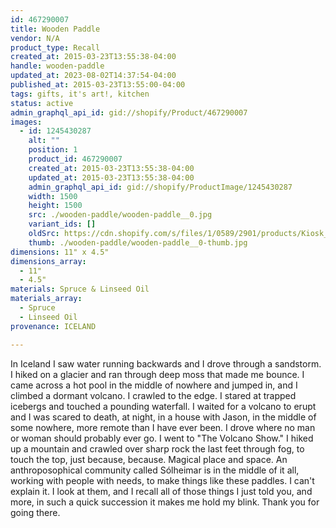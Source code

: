```yaml
---
id: 467290007
title: Wooden Paddle
vendor: N/A
product_type: Recall
created_at: 2015-03-23T13:55:38-04:00
handle: wooden-paddle
updated_at: 2023-08-02T14:37:54-04:00
published_at: 2015-03-23T13:55:00-04:00
tags: gifts, it's art!, kitchen
status: active
admin_graphql_api_id: gid://shopify/Product/467290007
images:
  - id: 1245430287
    alt: ""
    position: 1
    product_id: 467290007
    created_at: 2015-03-23T13:55:38-04:00
    updated_at: 2015-03-23T13:55:38-04:00
    admin_graphql_api_id: gid://shopify/ProductImage/1245430287
    width: 1500
    height: 1500
    src: ./wooden-paddle/wooden-paddle__0.jpg
    variant_ids: []
    oldSrc: https://cdn.shopify.com/s/files/1/0589/2901/products/Kiosk_2014_09_552.jpeg?v=1427133338
    thumb: ./wooden-paddle/wooden-paddle__0-thumb.jpg
dimensions: 11" x 4.5"
dimensions_array:
  - 11"
  - 4.5"
materials: Spruce & Linseed Oil
materials_array:
  - Spruce
  - Linseed Oil
provenance: ICELAND

---
```


In Iceland I saw water running backwards and I drove through a sandstorm. I hiked on a glacier and ran through deep moss that made me bounce. I came across a hot pool in the middle of nowhere and jumped in, and I climbed a dormant volcano. I crawled to the edge. I stared at trapped icebergs and touched a pounding waterfall. I waited for a volcano to erupt and I was scared to death, at night, in a house with Jason, in the middle of some nowhere, more remote than I have ever been. I drove where no man or woman should probably ever go. I went to "The Volcano Show." I hiked up a mountain and crawled over sharp rock the last feet through fog, to touch the top, just because, because. Magical place and space. An anthroposophical community called Sólheimar is in the middle of it all, working with people with needs, to make things like these paddles. I can't explain it. I look at them, and I recall all of those things I just told you, and more, in such a quick succession it makes me hold my blink. Thank you for going there.
